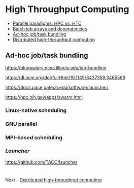 # High Throughput Computing

- [Parallel paradigms: HPC vs. HTC](PARALLEL.md)
- [Batch job arrays and dependencies](ARRAYS.md)
- [Ad-hoc job/task bundling](BUNDLING.md)
- [Distributed high-throughput computing](DHTC.md)

## Ad-hoc job/task bundling

https://bluewaters.ncsa.illinois.edu/job-bundling

https://dl.acm.org/doi/fullHtml/10.1145/3437359.3465569

https://docs.pace.gatech.edu/software/launcher/

https://hpc.nih.gov/apps/swarm.html

### Linux-native scheduling

### GNU parallel

### MPI-based scheduling

### *Launcher*

https://github.com/TACC/launcher

#

Next - [Distributed high-throughput computing](DHTC.md)
